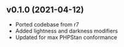 ## v0.1.0 (2021-04-12)
* Ported codebase from r7
* Added lightness and darkness modifiers
* Updated for max PHPStan conformance
